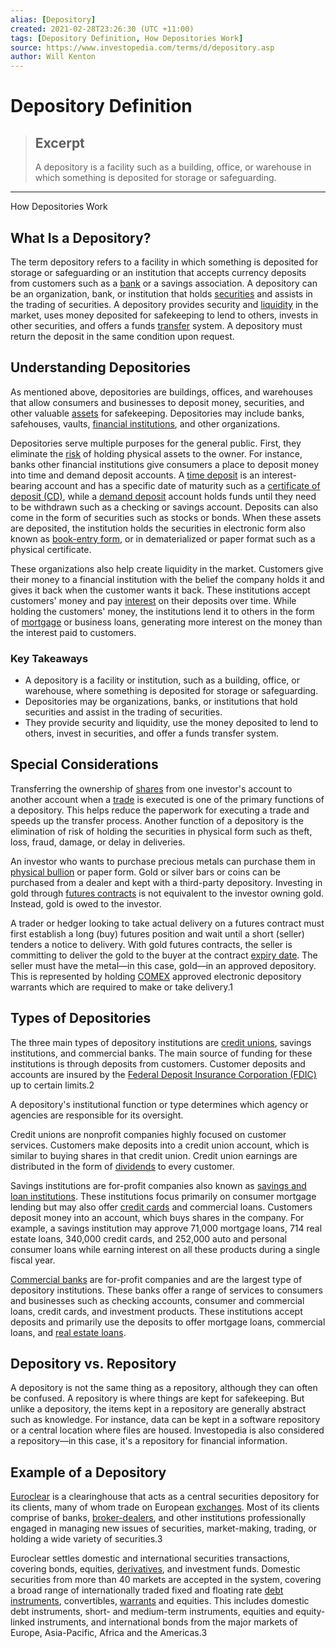 ```yaml
---
alias: [Depository]
created: 2021-02-28T23:26:30 (UTC +11:00)
tags: [Depository Definition, How Depositories Work]
source: https://www.investopedia.com/terms/d/depository.asp
author: Will Kenton
---
```


# Depository Definition

> ## Excerpt
> A depository is a facility such as a building, office, or warehouse in which something is deposited for storage or safeguarding.

---

How Depositories Work
## What Is a Depository?

The term depository refers to a facility in which something is deposited for storage or safeguarding or an institution that accepts currency deposits from customers such as a [bank](https://www.investopedia.com/terms/b/bank.asp) or a savings association. A depository can be an organization, bank, or institution that holds [securities](https://www.investopedia.com/terms/s/security.asp) and assists in the trading of securities. A depository provides security and [liquidity](https://www.investopedia.com/terms/l/liquidity.asp) in the market, uses money deposited for safekeeping to lend to others, invests in other securities, and offers a funds [transfer](https://www.investopedia.com/terms/t/transfer.asp) system. A depository must return the deposit in the same condition upon request.

## Understanding Depositories

As mentioned above, depositories are buildings, offices, and warehouses that allow consumers and businesses to deposit money, securities, and other valuable [assets](https://www.investopedia.com/terms/a/asset.asp) for safekeeping. Depositories may include banks, safehouses, vaults, [financial institutions](https://www.investopedia.com/terms/f/financialinstitution.asp), and other organizations.

Depositories serve multiple purposes for the general public. First, they eliminate the [risk](https://www.investopedia.com/terms/r/risk.asp) of holding physical assets to the owner. For instance, banks other financial institutions give consumers a place to deposit money into time and demand deposit accounts. A [time deposit](https://www.investopedia.com/terms/t/timedeposit.asp) is an interest-bearing account and has a specific date of maturity such as a [certificate of deposit (CD)](https://www.investopedia.com/terms/c/certificateofdeposit.asp), while a [demand deposit](https://www.investopedia.com/terms/d/demanddeposit.asp) account holds funds until they need to be withdrawn such as a checking or savings account. Deposits can also come in the form of securities such as stocks or bonds. When these assets are deposited, the institution holds the securities in electronic form also known as [book-entry form](https://www.investopedia.com/terms/b/bookentrysecurities.asp), or in dematerialized or paper format such as a physical certificate.

These organizations also help create liquidity in the market. Customers give their money to a financial institution with the belief the company holds it and gives it back when the customer wants it back. These institutions accept customers' money and pay [interest](https://www.investopedia.com/terms/i/interest.asp) on their deposits over time. While holding the customers' money, the institutions lend it to others in the form of [mortgage](https://www.investopedia.com/terms/m/mortgage.asp) or business loans, generating more interest on the money than the interest paid to customers.

### Key Takeaways

-   A depository is a facility or institution, such as a building, office, or warehouse, where something is deposited for storage or safeguarding.
-   Depositories may be organizations, banks, or institutions that hold securities and assist in the trading of securities.
-   They provide security and liquidity, use the money deposited to lend to others, invest in securities, and offer a funds transfer system.

## Special Considerations

Transferring the ownership of [shares](https://www.investopedia.com/terms/s/shares.asp) from one investor's account to another account when a [trade](https://www.investopedia.com/terms/t/trade.asp) is executed is one of the primary functions of a depository. This helps reduce the paperwork for executing a trade and speeds up the transfer process. Another function of a depository is the elimination of risk of holding the securities in physical form such as theft, loss, fraud, damage, or delay in deliveries.

An investor who wants to purchase precious metals can purchase them in [physical bullion](https://www.investopedia.com/terms/b/bullion.asp) or paper form. Gold or silver bars or coins can be purchased from a dealer and kept with a third-party depository. Investing in gold through [futures contracts](https://www.investopedia.com/terms/f/futurescontract.asp) is not equivalent to the investor owning gold. Instead, gold is owed to the investor.

A trader or hedger looking to take actual delivery on a futures contract must first establish a long (buy) futures position and wait until a short (seller) tenders a notice to delivery. With gold futures contracts, the seller is committing to deliver the gold to the buyer at the contract [expiry date](https://www.investopedia.com/terms/e/expirationdate.asp). The seller must have the metal—in this case, gold—in an approved depository. This is represented by holding [COMEX](https://www.investopedia.com/terms/c/comex.asp) approved electronic depository warrants which are required to make or take delivery.1

## Types of Depositories

The three main types of depository institutions are [credit unions](https://www.investopedia.com/terms/c/creditunion.asp), savings institutions, and commercial banks. The main source of funding for these institutions is through deposits from customers. Customer deposits and accounts are insured by the [Federal Deposit Insurance Corporation (FDIC)](https://www.investopedia.com/terms/f/fdic.asp) up to certain limits.2

A depository's institutional function or type determines which agency or agencies are responsible for its oversight.

Credit unions are nonprofit companies highly focused on customer services. Customers make deposits into a credit union account, which is similar to buying shares in that credit union. Credit union earnings are distributed in the form of [dividends](https://www.investopedia.com/terms/d/dividend.asp) to every customer.

Savings institutions are for-profit companies also known as [savings and loan institutions](https://www.investopedia.com/terms/f/federal-savings-and-loan.asp). These institutions focus primarily on consumer mortgage lending but may also offer [credit cards](https://www.investopedia.com/terms/c/creditcard.asp) and commercial loans. Customers deposit money into an account, which buys shares in the company. For example, a savings institution may approve 71,000 mortgage loans, 714 real estate loans, 340,000 credit cards, and 252,000 auto and personal consumer loans while earning interest on all these products during a single fiscal year.

[Commercial banks](https://www.investopedia.com/terms/c/commercialbank.asp) are for-profit companies and are the largest type of depository institutions. These banks offer a range of services to consumers and businesses such as checking accounts, consumer and commercial loans, credit cards, and investment products. These institutions accept deposits and primarily use the deposits to offer mortgage loans, commercial loans, and [real estate loans](https://www.investopedia.com/terms/c/commercial-real-estate-loan.asp).

## Depository vs. Repository

A depository is not the same thing as a repository, although they can often be confused. A repository is where things are kept for safekeeping. But unlike a depository, the items kept in a repository are generally abstract such as knowledge. For instance, data can be kept in a software repository or a central location where files are housed. Investopedia is also considered a repository—in this case, it's a repository for financial information.

## Example of a Depository

[Euroclear](https://www.investopedia.com/terms/e/euroclear.asp) is a clearinghouse that acts as a central securities depository for its clients, many of whom trade on European [exchanges](https://www.investopedia.com/terms/e/exchange.asp). Most of its clients comprise of banks, [broker-dealers](https://www.investopedia.com/terms/b/broker-dealer.asp), and other institutions professionally engaged in managing new issues of securities, market-making, trading, or holding a wide variety of securities.3

Euroclear settles domestic and international securities transactions, covering bonds, equities, [derivatives](https://www.investopedia.com/terms/d/derivative.asp), and investment funds. Domestic securities from more than 40 markets are accepted in the system, covering a broad range of internationally traded fixed and floating rate [debt instruments](https://www.investopedia.com/terms/d/debtinstrument.asp), convertibles, [warrants](https://www.investopedia.com/terms/w/warrant.asp) and equities. This includes domestic debt instruments, short- and medium-term instruments, equities and equity-linked instruments, and international bonds from the major markets of Europe, Asia-Pacific, Africa and the Americas.3
